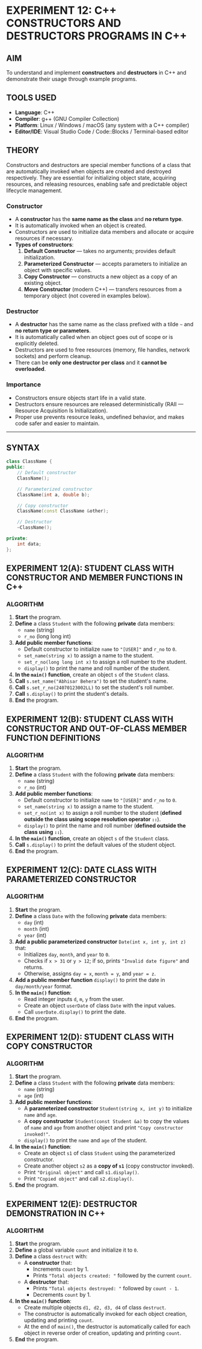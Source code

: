 
# EXPERIMENT 12: C++ CONSTRUCTORS AND DESTRUCTORS PROGRAMS IN C++

## AIM
To understand and implement **constructors** and **destructors** in C++ and demonstrate their usage through example programs.

## TOOLS USED
- **Language**: C++  
- **Compiler**: g++ (GNU Compiler Collection)  
- **Platform**: Linux / Windows / macOS (any system with a C++ compiler)  
- **Editor/IDE**: Visual Studio Code / Code::Blocks / Terminal-based editor  

## THEORY

Constructors and destructors are special member functions of a class that are automatically invoked when objects are created and destroyed respectively. They are essential for initializing object state, acquiring resources, and releasing resources, enabling safe and predictable object lifecycle management.

### Constructor
- A **constructor** has the **same name as the class** and **no return type**.
- It is automatically invoked when an object is created.
- Constructors are used to initialize data members and allocate or acquire resources if necessary.
- **Types of constructors**:
  1. **Default Constructor** — takes no arguments; provides default initialization.
  2. **Parameterized Constructor** — accepts parameters to initialize an object with specific values.
  3. **Copy Constructor** — constructs a new object as a copy of an existing object.
  4. **Move Constructor** (modern C++) — transfers resources from a temporary object (not covered in examples below).

### Destructor
- A **destructor** has the same name as the class prefixed with a tilde `~` and **no return type or parameters**.
- It is automatically called when an object goes out of scope or is explicitly deleted.
- Destructors are used to free resources (memory, file handles, network sockets) and perform cleanup.
- There can be **only one destructor per class** and it **cannot be overloaded**.

### Importance
- Constructors ensure objects start life in a valid state.
- Destructors ensure resources are released deterministically (RAII — Resource Acquisition Is Initialization).
- Proper use prevents resource leaks, undefined behavior, and makes code safer and easier to maintain.

---

## SYNTAX

```cpp
class ClassName {
public:
    // Default constructor
    ClassName();

    // Parameterized constructor
    ClassName(int a, double b);

    // Copy constructor
    ClassName(const ClassName &other);

    // Destructor
    ~ClassName();

private:
    int data;
};
```

## EXPERIMENT 12(A): STUDENT CLASS WITH CONSTRUCTOR AND MEMBER FUNCTIONS IN C++

### ALGORITHM

1. **Start** the program.
2. **Define** a class `Student` with the following **private** data members:
   - `name` (string)  
   - `r_no` (long long int)
3. **Add public member functions**:
   - Default constructor to initialize `name` to `"[USER]"` and `r_no` to `0`.
   - `set_name(string x)` to assign a name to the student.
   - `set_r_no(long long int x)` to assign a roll number to the student.
   - `display()` to print the name and roll number of the student.
4. **In the `main()` function**, create an object `s` of the `Student` class.
5. **Call** `s.set_name("Abhisar Behera")` to set the student's name.
6. **Call** `s.set_r_no(24070123002LL)` to set the student's roll number.
7. **Call** `s.display()` to print the student's details.
8. **End** the program.

## EXPERIMENT 12(B): STUDENT CLASS WITH CONSTRUCTOR AND OUT-OF-CLASS MEMBER FUNCTION DEFINITIONS

### ALGORITHM

1. **Start** the program.
2. **Define** a class `Student` with the following **private** data members:
   - `name` (string)  
   - `r_no` (int)
3. **Add public member functions**:
   - Default constructor to initialize `name` to `"[USER]"` and `r_no` to `0`.
   - `set_name(string x)` to assign a name to the student.
   - `set_r_no(int x)` to assign a roll number to the student (**defined outside the class using scope resolution operator `::`**).
   - `display()` to print the name and roll number (**defined outside the class using `::`**).
4. **In the `main()` function**, create an object `s` of the `Student` class.
5. **Call** `s.display()` to print the default values of the student object.
6. **End** the program.

## EXPERIMENT 12(C): DATE CLASS WITH PARAMETERIZED CONSTRUCTOR

### ALGORITHM

1. **Start** the program.
2. **Define** a class `Date` with the following **private** data members:
   - `day` (int)  
   - `month` (int)  
   - `year` (int)
3. **Add a public parameterized constructor** `Date(int x, int y, int z)` that:
   - Initializes `day`, `month`, and `year` to `0`.
   - Checks if `x > 31` or `y > 12`; if so, prints `"Invalid date figure"` and returns.
   - Otherwise, assigns `day = x`, `month = y`, and `year = z`.
4. **Add a public member function** `display()` to print the date in `day/month/year` format.
5. **In the `main()` function**:
   - Read integer inputs `d`, `m`, `y` from the user.
   - Create an object `userDate` of class `Date` with the input values.
   - Call `userDate.display()` to print the date.
6. **End** the program.

## EXPERIMENT 12(D): STUDENT CLASS WITH COPY CONSTRUCTOR

### ALGORITHM

1. **Start** the program.
2. **Define** a class `Student` with the following **private** data members:
   - `name` (string)  
   - `age` (int)
3. **Add public member functions**:
   - A **parameterized constructor** `Student(string x, int y)` to initialize `name` and `age`.
   - A **copy constructor** `Student(const Student &a)` to copy the values of `name` and `age` from another object and print `"Copy constructor invoked!"`.
   - `display()` to print the `name` and `age` of the student.
4. **In the `main()` function**:
   - Create an object `s1` of class `Student` using the parameterized constructor.
   - Create another object `s2` as a **copy of `s1`** (copy constructor invoked).
   - Print `"Original object"` and call `s1.display()`.
   - Print `"Copied object"` and call `s2.display()`.
5. **End** the program.

## EXPERIMENT 12(E): DESTRUCTOR DEMONSTRATION IN C++

### ALGORITHM

1. **Start** the program.
2. **Define** a global variable `count` and initialize it to `0`.
3. **Define** a class `destruct` with:
   - A **constructor** that:
     - Increments `count` by 1.
     - Prints `"Total objects created: "` followed by the current `count`.
   - A **destructor** that:
     - Prints `"Total objects destroyed: "` followed by `count - 1`.
     - Decrements `count` by 1.
4. **In the `main()` function**:
   - Create multiple objects `d1, d2, d3, d4` of class `destruct`.
   - The constructor is automatically invoked for each object creation, updating and printing `count`.
   - At the end of `main()`, the destructor is automatically called for each object in reverse order of creation, updating and printing `count`.
5. **End** the program.

